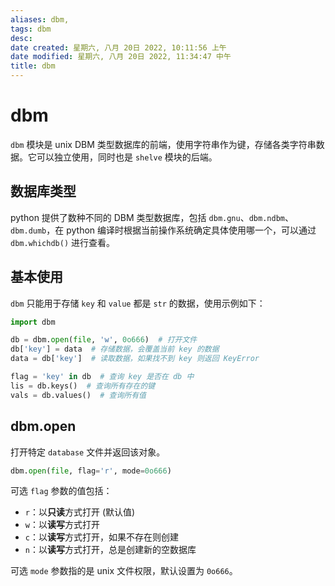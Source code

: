 ```yaml
---
aliases: dbm,
tags: dbm
desc: 
date created: 星期六, 八月 20日 2022, 10:11:56 上午
date modified: 星期六, 八月 20日 2022, 11:34:47 中午
title: dbm
---
```


# dbm

`dbm` 模块是 unix DBM 类型数据库的前端，使用字符串作为键，存储各类字符串数据。它可以独立使用，同时也是 `shelve` 模块的后端。

## 数据库类型

python 提供了数种不同的 DBM 类型数据库，包括 `dbm.gnu`、`dbm.ndbm`、`dbm.dumb`，在 python 编译时根据当前操作系统确定具体使用哪一个，可以通过 `dbm.whichdb()` 进行查看。

## 基本使用

`dbm` 只能用于存储 `key` 和 `value` 都是 `str` 的数据，使用示例如下：

```python
import dbm

db = dbm.open(file, 'w', 0o666)  # 打开文件
db['key'] = data  # 存储数据，会覆盖当前 key 的数据
data = db['key']  # 读取数据，如果找不到 key 则返回 KeyError

flag = 'key' in db  # 查询 key 是否在 db 中
lis = db.keys()  # 查询所有存在的键
vals = db.values()  # 查询所有值
```

## dbm.open

打开特定 `database` 文件并返回该对象。

```python
dbm.open(file, flag='r', mode=0o666)
```

可选 `flag` 参数的值包括：

- `r`：以**只读**方式打开 (默认值)
- `w`：以**读写**方式打开
- `c`：以**读写**方式打开，如果不存在则创建
- `n`：以**读写**方式打开，总是创建新的空数据库

可选 `mode` 参数指的是 unix 文件权限，默认设置为 `0o666`。

